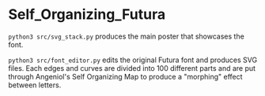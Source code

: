 # Self_Organizing_Futura

`python3 src/svg_stack.py` produces the main poster that showcases the font.

`python3 src/font_editor.py` edits the original Futura font and produces SVG files. Each edges and curves are divided into 100 different parts and are put through Angeniol's Self Organizing Map to produce a "morphing" effect between letters.

